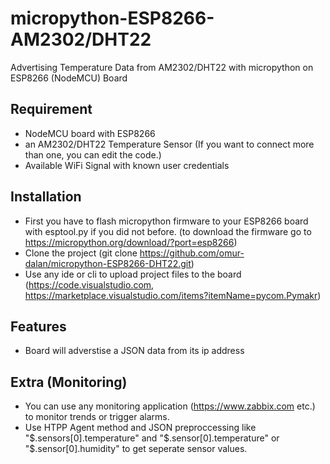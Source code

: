 # micropython-ESP8266-AM2302/DHT22
Advertising Temperature Data from AM2302/DHT22 with micropython on ESP8266 (NodeMCU) Board

## Requirement

* NodeMCU board with ESP8266
* an AM2302/DHT22 Temperature Sensor (If you want to connect more than one, you can edit the code.)
* Available WiFi Signal with known user credentials

## Installation

* First you have to flash micropython firmware to your ESP8266 board with esptool.py if you did not before. (to download the firmware go to https://micropython.org/download/?port=esp8266)
* Clone the project (git clone https://github.com/omur-dalan/micropython-ESP8266-DHT22.git)
* Use any ide or cli to upload project files to the board (https://code.visualstudio.com, https://marketplace.visualstudio.com/items?itemName=pycom.Pymakr)

## Features

* Board will adverstise a JSON data from its ip address

## Extra (Monitoring)

* You can use any monitoring application (https://www.zabbix.com etc.) to monitor trends or trigger alarms.
* Use HTPP Agent method and JSON preproccessing like "$.sensors[0].temperature" and "$.sensor[0].temperature" or "$.sensor[0].humidity" to get seperate sensor values.
